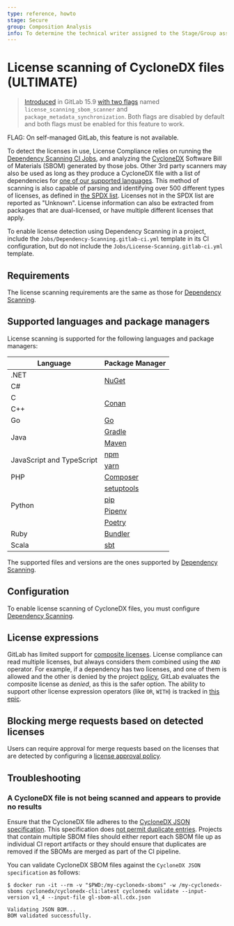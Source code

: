```yaml
---
type: reference, howto
stage: Secure
group: Composition Analysis
info: To determine the technical writer assigned to the Stage/Group associated with this page, see https://about.gitlab.com/handbook/product/ux/technical-writing/#assignments
---
```


# License scanning of CycloneDX files **(ULTIMATE)**

> [Introduced](https://gitlab.com/gitlab-org/gitlab/-/issues/384932) in GitLab 15.9 [with two flags](../../../administration/feature_flags.md) named `license_scanning_sbom_scanner` and `package_metadata_synchronization`. Both flags are disabled by default and both flags must be enabled for this feature to work.

FLAG:
On self-managed GitLab, this feature is not available.

To detect the licenses in use, License Compliance relies on running the
[Dependency Scanning CI Jobs](../../application_security/dependency_scanning/index.md),
and analyzing the [CycloneDX](https://cyclonedx.org/) Software Bill of Materials (SBOM) generated by those jobs.
Other 3rd party scanners may also be used as long as they produce a CycloneDX file with a list of dependencies for [one of our supported languages](#supported-languages-and-package-managers).
This method of scanning is also capable of parsing and identifying over 500 different types of licenses, as defined in [the SPDX list](https://spdx.org/licenses/).
Licenses not in the SPDX list are reported as "Unknown". License information can also be extracted from packages that are dual-licensed, or have multiple different licenses that apply.

To enable license detection using Dependency Scanning in a project,
include the `Jobs/Dependency-Scanning.gitlab-ci.yml` template in its CI configuration,
but do not include the `Jobs/License-Scanning.gitlab-ci.yml` template.

## Requirements

The license scanning requirements are the same as those for [Dependency Scanning](../../application_security/dependency_scanning/index.md#requirements).

## Supported languages and package managers

License scanning is supported for the following languages and package managers:

<!-- markdownlint-disable MD044 -->
<table class="supported-languages">
  <thead>
    <tr>
      <th>Language</th>
      <th>Package Manager</th>
    </tr>
  </thead>
  <tbody>
    <tr>
      <td>.NET</td>
      <td rowspan="2"><a href="https://www.nuget.org/">NuGet</a></td>
    </tr>
    <tr>
      <td>C#</td>
    </tr>
    <tr>
      <td>C</td>
      <td rowspan="2"><a href="https://conan.io/">Conan</a></td>
    </tr>
    <tr>
      <td>C++</td>
    </tr>
    <tr>
      <td>Go</td>
      <td><a href="https://go.dev/">Go</a></td>
    </tr>
    <tr>
      <td rowspan="2">Java</td>
      <td><a href="https://gradle.org/">Gradle</a></td>
    </tr>
    <tr>
      <td><a href="https://maven.apache.org/">Maven</a></td>
    </tr>
    <tr>
      <td rowspan="2">JavaScript and TypeScript</td>
      <td><a href="https://www.npmjs.com/">npm</a></td>
    </tr>
    <tr>
      <td><a href="https://classic.yarnpkg.com/en/">yarn</a></td>
    </tr>
    <tr>
      <td>PHP</td>
      <td><a href="https://getcomposer.org/">Composer</a></td>
    </tr>
    <tr>
      <td rowspan="4">Python</td>
      <td><a href="https://setuptools.readthedocs.io/en/latest/">setuptools</a></td>
    </tr>
    <tr>
      <td><a href="https://pip.pypa.io/en/stable/">pip</a></td>
    </tr>
    <tr>
      <td><a href="https://pipenv.pypa.io/en/latest/">Pipenv</a></td>
    </tr>
    <tr>
      <td><a href="https://python-poetry.org/">Poetry</a></td>
    </tr>
    <tr>
      <td>Ruby</td>
      <td><a href="https://bundler.io/">Bundler</a></td>
    </tr>
    <tr>
      <td>Scala</td>
      <td><a href="https://www.scala-sbt.org/">sbt</a></td>
    </tr>
  </tbody>
</table>
<!-- markdownlint-disable MD044 -->

The supported files and versions are the ones supported by
[Dependency Scanning](../../application_security/dependency_scanning/index.md#supported-languages-and-package-managers).

## Configuration

To enable license scanning of CycloneDX files,
you must configure [Dependency Scanning](../../application_security/dependency_scanning/index.md#configuration).

## License expressions

GitLab has limited support for [composite licenses](https://spdx.github.io/spdx-spec/v2-draft/SPDX-license-expressions/).
License compliance can read multiple licenses, but always considers them combined using the `AND` operator. For example,
if a dependency has two licenses, and one of them is allowed and the other is denied by the project [policy](../license_approval_policies.md),
GitLab evaluates the composite license as _denied_, as this is the safer option.
The ability to support other license expression operators (like `OR`, `WITH`) is tracked
in [this epic](https://gitlab.com/groups/gitlab-org/-/epics/6571).

## Blocking merge requests based on detected licenses

Users can require approval for merge requests based on the licenses that are detected by configuring a [license approval policy](../license_approval_policies.md).

## Troubleshooting

### A CycloneDX file is not being scanned and appears to provide no results

Ensure that the CycloneDX file adheres to the [CycloneDX JSON specification](https://cyclonedx.org/docs/latest/json). This specification does [not permit duplicate entries](https://cyclonedx.org/docs/latest/json/#components). Projects that contain multiple SBOM files should either report each SBOM file up as individual CI report artifacts or they should ensure that duplicates are removed if the SBOMs are merged as part of the CI pipeline.

You can validate CycloneDX SBOM files against the `CycloneDX JSON specification` as follows:

```shell
$ docker run -it --rm -v "$PWD:/my-cyclonedx-sboms" -w /my-cyclonedx-sboms cyclonedx/cyclonedx-cli:latest cyclonedx validate --input-version v1_4 --input-file gl-sbom-all.cdx.json

Validating JSON BOM...
BOM validated successfully.
```
